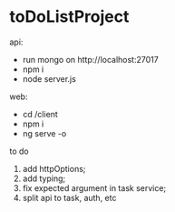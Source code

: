 # toDoListProject
api: 
- run mongo on http://localhost:27017
- npm i
- node server.js

web:
- cd /client
- npm i 
- ng serve -o

to do
1. add httpOptions;
2. add typing;
3. fix expected argument in task service;
4. split api to task, auth, etc

